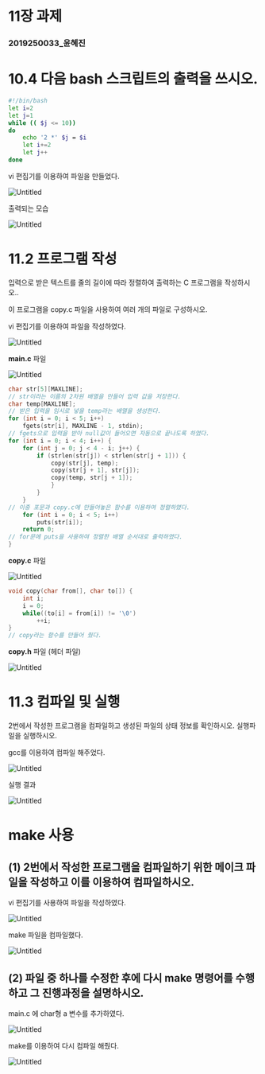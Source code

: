 # 11장 과제

### 2019250033_윤혜진

# 10.4 다음 bash 스크립트의 출력을 쓰시오.

```bash
#!/bin/bash
let i=2
let j=1
while (( $j <= 10))
do
	echo '2 *' $j = $i
	let i+=2
	let j++
done
```

vi 편집기를 이용하여 파일을 만들었다.

![Untitled](11%E1%84%8C%E1%85%A1%E1%86%BC%20%E1%84%80%E1%85%AA%E1%84%8C%E1%85%A6%20b8ec7f06879f4e73ae33e961ea9a3d8c/Untitled.png)

출력되는 모습

![Untitled](11%E1%84%8C%E1%85%A1%E1%86%BC%20%E1%84%80%E1%85%AA%E1%84%8C%E1%85%A6%20b8ec7f06879f4e73ae33e961ea9a3d8c/Untitled%201.png)

# 11.2 프로그램 작성

입력으로 받은 텍스트를 줄의 길이에 따라 정렬하여 출력하는 C 프로그램을 작성하시오..

이 프로그램을 copy.c 파일을 사용하여 여러 개의 파일로 구성하시오.

vi 편집기를 이용하여 파일을 작성하였다.

![Untitled](11%E1%84%8C%E1%85%A1%E1%86%BC%20%E1%84%80%E1%85%AA%E1%84%8C%E1%85%A6%20b8ec7f06879f4e73ae33e961ea9a3d8c/Untitled%202.png)

**main.c** 파일

![Untitled](11%E1%84%8C%E1%85%A1%E1%86%BC%20%E1%84%80%E1%85%AA%E1%84%8C%E1%85%A6%20b8ec7f06879f4e73ae33e961ea9a3d8c/Untitled%203.png)

```c
char str[5][MAXLINE];
// str이라는 이름의 2차원 배열을 만들어 입력 값을 저장한다.
char temp[MAXLINE];
// 받은 입력을 임시로 넣을 temp라는 배열을 생성한다.
for (int i = 0; i < 5; i++)
	fgets(str[i], MAXLINE - 1, stdin);
// fgets으로 입력을 받아 null값이 들어오면 자동으로 끝나도록 하였다.
for (int i = 0; i < 4; i++) {
	for (int j = 0; j < 4 - i; j++) {
		if (strlen(str[j]) < strlen(str[j + 1])) {
			copy(str[j], temp);
			copy(str[j + 1], str[j]);
			copy(temp, str[j + 1]);
			}
		}
	}
// 이중 포문과 copy.c에 만들어놓은 함수를 이용하여 정렬하였다.
	for (int i = 0; i < 5; i++)
		puts(str[i]);
	return 0;
// for문에 puts을 사용하여 정렬한 배열 순서대로 출력하였다.
}
```

**copy.c** 파일

![Untitled](11%E1%84%8C%E1%85%A1%E1%86%BC%20%E1%84%80%E1%85%AA%E1%84%8C%E1%85%A6%20b8ec7f06879f4e73ae33e961ea9a3d8c/Untitled%204.png)

```c
void copy(char from[], char to[]) {
	int i;
	i = 0;
	while((to[i] = from[i]) != '\0')
		++i;
}
// copy라는 함수를 만들어 줬다.
```

**copy.h** 파일 (헤더 파일)

![Untitled](11%E1%84%8C%E1%85%A1%E1%86%BC%20%E1%84%80%E1%85%AA%E1%84%8C%E1%85%A6%20b8ec7f06879f4e73ae33e961ea9a3d8c/Untitled%205.png)

# 11.3 컴파일 및 실행

2번에서 작성한 프로그램을 컴파일하고 생성된 파일의 상태 정보를 확인하시오. 실행파일을 실행하시오.

gcc를 이용하여 컴파일 해주었다.

![Untitled](11%E1%84%8C%E1%85%A1%E1%86%BC%20%E1%84%80%E1%85%AA%E1%84%8C%E1%85%A6%20b8ec7f06879f4e73ae33e961ea9a3d8c/Untitled%206.png)

실행 결과

![Untitled](11%E1%84%8C%E1%85%A1%E1%86%BC%20%E1%84%80%E1%85%AA%E1%84%8C%E1%85%A6%20b8ec7f06879f4e73ae33e961ea9a3d8c/Untitled%207.png)

# make 사용

## (1) 2번에서 작성한 프로그램을 컴파일하기 위한 메이크 파일을 작성하고 이를 이용하여 컴파일하시오.

vi 편집기를 사용하여 파일을 작성하였다.

![Untitled](11%E1%84%8C%E1%85%A1%E1%86%BC%20%E1%84%80%E1%85%AA%E1%84%8C%E1%85%A6%20b8ec7f06879f4e73ae33e961ea9a3d8c/Untitled%208.png)

make 파일을 컴파일했다.

![Untitled](11%E1%84%8C%E1%85%A1%E1%86%BC%20%E1%84%80%E1%85%AA%E1%84%8C%E1%85%A6%20b8ec7f06879f4e73ae33e961ea9a3d8c/Untitled%209.png)

## (2) 파일 중 하나를 수정한 후에 다시 make 명령어를 수행하고 그 진행과정을 설명하시오.

main.c 에 char형 a 변수를 추가하였다.

![Untitled](11%E1%84%8C%E1%85%A1%E1%86%BC%20%E1%84%80%E1%85%AA%E1%84%8C%E1%85%A6%20b8ec7f06879f4e73ae33e961ea9a3d8c/Untitled%2010.png)

make를 이용하여 다시 컴파일 해줬다.

![Untitled](11%E1%84%8C%E1%85%A1%E1%86%BC%20%E1%84%80%E1%85%AA%E1%84%8C%E1%85%A6%20b8ec7f06879f4e73ae33e961ea9a3d8c/Untitled%2011.png)